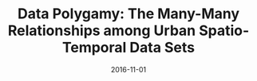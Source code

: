 ---
title: "Data Polygamy: The Many-Many Relationships among Urban Spatio-Temporal Data Sets"
collection: talks
type: ""
permalink: /talks/2016-data-polygamy-aws
venue: "AWS re:Invent 2016"
date: 2016-11-01
location: "Las Vegas, NV"
notes: '[<a href="../files/presentations/chirigati-reInvent2016.pdf" target="_blank">presentation</a>] [<a href="https://www.youtube.com/watch?v=F0x3Bzk5CqM" target="_blank">video</a>]'
---